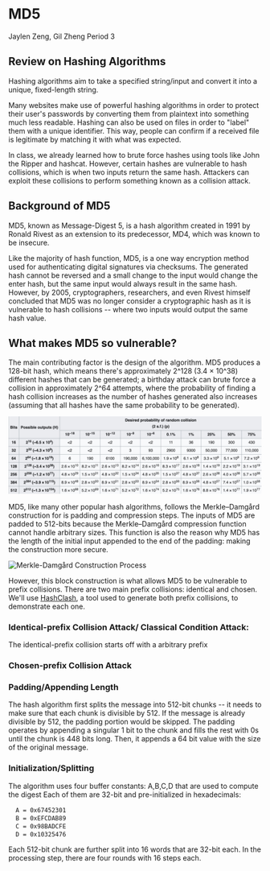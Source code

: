 # MD5
Jaylen Zeng, Gil Zheng
Period 3

## Review on Hashing Algorithms
Hashing algorithms aim to take a specified string/input and convert it into a unique, fixed-length string. 

Many websites make use of powerful hashing algorithms in order to protect their user's passwords by converting them from plaintext into something much less readable. Hashing can also be used on files in order to "label" them with a unique identifier. This way, people can confirm if a received file is legitimate by matching it with what was expected.

In class, we already learned how to brute force hashes using tools like John the Ripper and hashcat. However, certain hashes are vulnerable to hash collisions, which is when two inputs return the same hash. Attackers can exploit these collisions to perform something known as a collision attack.

## Background of MD5
MD5, known as Message-Digest 5, is a hash algorithm created in 1991 by Ronald Rivest as an extension to its predecessor, MD4, which was known to be insecure.

Like the majority of hash function, MD5, is a one way encryption method used for authenticating digital signatures via checksums.
The generated hash cannot be reversed and a small change to the input would change the enter hash, but the same input would always result in the same hash. However, by 2005, cryptographers, researchers, and even Rivest himself concluded that MD5 was no longer consider a cryptographic hash as it is vulnerable to hash collisions -- where two inputs would output the same hash value.  

## What makes MD5 so vulnerable?
The main contributing factor is the design of the algorithm. MD5 produces a 128-bit hash, which means there's approximately 2^128 (3.4 × 10^38) different hashes that can be generated; a birthday attack can brute force a collision in approximately 2^64 attempts, where the probability of finding a hash collision increases as the number of hashes generated also increases (assuming that all hashes have the same probability to be generated).

![Probability of Collision Using Birthday Attack](https://github.com/Stuycs-K/final-project-3-zhengg-zengj/blob/main/IMAGES/BirthdayAttackProbability.jpg?raw=true)

MD5, like many other popular hash algorithms, follows the Merkle–Damgård construction for is padding and compression steps. The inputs of MD5 are padded to 512-bits because the Merkle–Damgård compression function cannot handle arbitrary sizes. This function is also the reason why MD5 has the length of the initial input appended to the end of the padding: making the construction more secure.

![Merkle-Damgård Construction Process](https://github.com/Stuycs-K/final-project-3-zhengg-zengj/blob/main/IMAGES/MerkleDamg%C3%A5rd.jpg?raw=true)

However, this block construction is what allows MD5 to be vulnerable to prefix collisions. There are two main prefix collisions: identical and chosen. We'll use [HashClash](https://github.com/cr-marcstevens/hashclash), a tool used to generate both prefix collisions, to demonstrate each one.

### Identical-prefix Collision Attack/ Classical Condition Attack:
The identical-prefix collision starts off with a arbitrary prefix

### Chosen-prefix Collision Attack


### Padding/Appending Length
The hash algorithm first splits the message into 512-bit chunks -- it needs to make sure that each chunk is divisible by 512. If the message is already divisible by 512, the padding portion would be skipped. The padding operates by appending a singular 1 bit to the chunk and fills the rest with 0s until the chunk is 448 bits long. Then, it appends a 64 bit value with the size of the original message.

### Initialization/Splitting
The algorithm uses four buffer constants: A,B,C,D that are used to compute the digest Each of them are 32-bit and pre-initialized in hexadecimals:
```
  A = 0x67452301
  B = 0xEFCDAB89
  C = 0x98BADCFE
  D = 0x10325476
```
Each 512-bit chunk are further split into 16 words that are 32-bit each. In the processing step, there are four rounds with 16 steps each.
